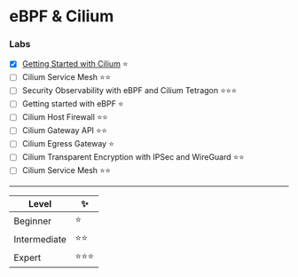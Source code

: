 # eBPF & Cilium

### Labs

- [X] [Getting Started with Cilium](getting_started_cilium.md) ⭐️
- [ ] Cilium Service Mesh ⭐️⭐️
- [ ] Security Observability with eBPF and Cilium Tetragon ⭐️⭐️⭐️
- [ ] Getting started with eBPF ⭐️
- [ ] Cilium Host Firewall ⭐️⭐️
- [ ] Cilium Gateway API ⭐️⭐️
- [ ] Cilium Egress Gateway ⭐️
- [ ] Cilium Transparent Encryption with IPSec and WireGuard ⭐️⭐️
- [ ] Cilium Service Mesh ⭐️⭐️

---
| Level        | ✨️    |
|--------------|-------|
| Beginner     | ⭐️    |
| Intermediate | ⭐️⭐️  | 
| Expert       | ⭐️⭐⭐️ |
